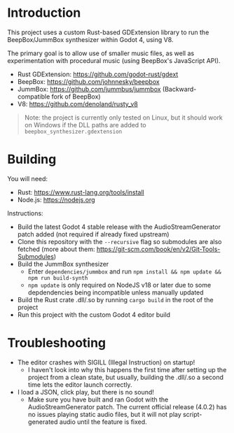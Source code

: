 # Introduction

This project uses a custom Rust-based GDExtension library to run the BeepBox/JummBox synthesizer within Godot 4, using V8.

The primary goal is to allow use of smaller music files, as well as experimentation with procedural music (using BeepBox's JavaScript API).

* Rust GDExtension: https://github.com/godot-rust/gdext
* BeepBox: https://github.com/johnnesky/beepbox
* JummBox: https://github.com/jummbus/jummbox (Backward-compatible fork of BeepBox)
* V8: https://github.com/denoland/rusty_v8

> Note: the project is currently only tested on Linux, but it should work on Windows if the DLL paths are added to `beepbox_synthesizer.gdextension`

# Building

You will need:

* Rust: https://www.rust-lang.org/tools/install
* Node.js: https://nodejs.org

Instructions:

* Build the latest Godot 4 stable release with the AudioStreamGenerator patch added (not required if already fixed upstream)
* Clone this repository with the `--recursive` flag so submodules are also fetched (more about them: https://git-scm.com/book/en/v2/Git-Tools-Submodules)
* Build the JummBox synthesizer
  - Enter `dependencies/jummbox` and run `npm install && npm update && npm run build-synth`
  - `npm update` is only required on NodeJS v18 or later due to some depdendencies being incompatible unless manually updated
* Build the Rust crate .dll/.so by running `cargo build` in the root of the project
* Run this project with the custom Godot 4 editor build

# Troubleshooting

* The editor crashes with SIGILL (Illegal Instruction) on startup!
  - I haven't look into why this happens the first time after setting up the project from a clean state, but usually, building the .dll/.so a second time lets the editor launch correctly.
* I load a JSON, click play, but there is no sound!
  - Make sure you have built and ran Godot with the AudioStreamGenerator patch. The current official release (4.0.2) has no issues playing static audio files, but it will not play script-generated audio until the feature is fixed.
